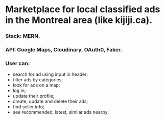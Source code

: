 # Marketplace for local classified ads in the Montreal area (like kijiji.ca).
### Stack: MERN.
### API: Google Maps, Cloudinary, OAuth0, Faker.
### User can:
- search for ad using input in header;
- filter ads by categories;
- look for ads on a map;
- log in;
- update their profile;
- create, update and delete their ads;
- find seller info;
- see recommended, latest, similar ads nearby;
